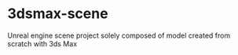 # 3dsmax-scene
Unreal engine scene project solely composed of model created from scratch with 3ds Max
